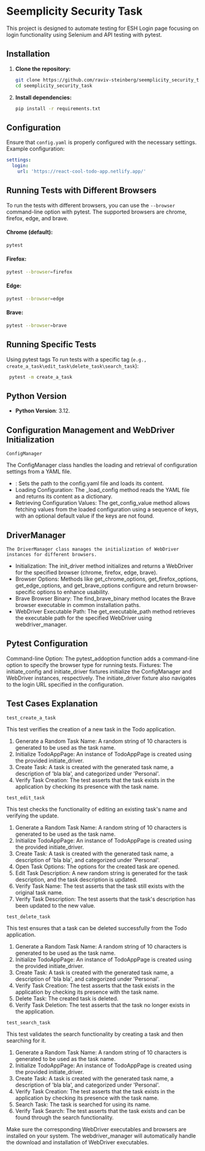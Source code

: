 
# Seemplicity Security Task

This project is designed to automate testing for ESH Login page focusing on login functionality using Selenium and API testing with pytest.

## Installation

1. **Clone the repository:**

    ```bash
    git clone https://github.com/raviv-steinberg/seemplicity_security_task.git
    cd seemplicity_security_task
    ```

2. **Install dependencies:**

    ```bash
    pip install -r requirements.txt
    ```

## Configuration

Ensure that `config.yaml` is properly configured with the necessary settings. Example configuration:

```yaml
settings:
  login:
    url: 'https://react-cool-todo-app.netlify.app/'
  ```

## Running Tests with Different Browsers

To run the tests with different browsers, you can use the `--browser` command-line option with pytest. The supported browsers are chrome, firefox, edge, and brave.

#### Chrome (default):

 ```bash
 pytest
 ```

#### Firefox:

 ```bash
 pytest --browser=firefox
 ```

#### Edge:

 ```bash
 pytest --browser=edge
 ```

#### Brave:

 ```bash
 pytest --browser=brave
 ```

## Running Specific Tests

Using pytest tags
To run tests with a specific tag (`e.g., create_a_task\edit_task\delete_task\search_task`):

```bash
 pytest -m create_a_task
 ```

## Python Version

- **Python Version**: 3.12.

## Configuration Management and WebDriver Initialization

`ConfigManager`

The ConfigManager class handles the loading and retrieval of configuration settings from a YAML file.

- : Sets the path to the config.yaml file and loads its content.
- Loading Configuration: The _load_config method reads the YAML file and returns its content as a dictionary.
- Retrieving Configuration Values: The get_config_value method allows fetching values from the loaded configuration using a sequence of keys, with an optional default value if the keys are not found.

## DriverManager
`The DriverManager class manages the initialization of WebDriver instances for different browsers.`

- Initialization: The init_driver method initializes and returns a WebDriver for the specified browser (chrome, firefox, edge, brave).
- Browser Options: Methods like get_chrome_options, get_firefox_options, get_edge_options, and get_brave_options configure and return browser-specific options to enhance usability.
- Brave Browser Binary: The find_brave_binary method locates the Brave browser executable in common installation paths.
- WebDriver Executable Path: The get_executable_path method retrieves the executable path for the specified WebDriver using webdriver_manager.

## Pytest Configuration
Command-line Option: The pytest_addoption function adds a command-line option to specify the browser type for running tests.
Fixtures: The initiate_config and initiate_driver fixtures initialize the ConfigManager and WebDriver instances, respectively. The initiate_driver fixture also navigates to the login URL specified in the configuration.


## Test Cases Explanation
`test_create_a_task`

This test verifies the creation of a new task in the Todo application.

1. Generate a Random Task Name: A random string of 10 characters is generated to be used as the task name.
2. Initialize TodoAppPage: An instance of TodoAppPage is created using the provided initiate_driver.
3. Create Task: A task is created with the generated task name, a description of 'bla bla', and categorized under 'Personal'.
4. Verify Task Creation: The test asserts that the task exists in the application by checking its presence with the task name.

`test_edit_task`

This test checks the functionality of editing an existing task's name and verifying the update.

1. Generate a Random Task Name: A random string of 10 characters is generated to be used as the task name.
2. Initialize TodoAppPage: An instance of TodoAppPage is created using the provided initiate_driver.
3. Create Task: A task is created with the generated task name, a description of 'bla bla', and categorized under 'Personal'.
4. Open Task Options: The options for the created task are opened.
5. Edit Task Description: A new random string is generated for the task description, and the task description is updated.
6. Verify Task Name: The test asserts that the task still exists with the original task name.
7. Verify Task Description: The test asserts that the task's description has been updated to the new value.

`test_delete_task`

This test ensures that a task can be deleted successfully from the Todo application.

1. Generate a Random Task Name: A random string of 10 characters is generated to be used as the task name.
2. Initialize TodoAppPage: An instance of TodoAppPage is created using the provided initiate_driver.
3. Create Task: A task is created with the generated task name, a description of 'bla bla', and categorized under 'Personal'.
4. Verify Task Creation: The test asserts that the task exists in the application by checking its presence with the task name.
5. Delete Task: The created task is deleted.
6. Verify Task Deletion: The test asserts that the task no longer exists in the application.

`test_search_task`

This test validates the search functionality by creating a task and then searching for it.

1. Generate a Random Task Name: A random string of 10 characters is generated to be used as the task name.
2. Initialize TodoAppPage: An instance of TodoAppPage is created using the provided initiate_driver.
3. Create Task: A task is created with the generated task name, a description of 'bla bla', and categorized under 'Personal'.
4. Verify Task Creation: The test asserts that the task exists in the application by checking its presence with the task name.
5. Search Task: The task is searched for using its name.
6. Verify Task Search: The test asserts that the task exists and can be found through the search functionality.

Make sure the corresponding WebDriver executables and browsers are installed on your system. The webdriver_manager will automatically handle the download and installation of WebDriver executables.